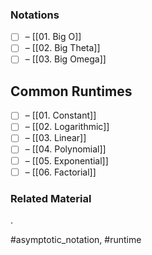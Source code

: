 ### Notations

- [ ] – [[01. Big O]]
- [ ] – [[02. Big Theta]]
- [ ] – [[03. Big Omega]]
## Common Runtimes

- [ ] – [[01. Constant]]
- [ ] – [[02. Logarithmic]]
- [ ] – [[03. Linear]]
- [ ] – [[04. Polynomial]]
- [ ] – [[05. Exponential]]
- [ ] – [[06. Factorial]]

### Related Material

.

#asymptotic_notation, #runtime